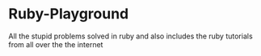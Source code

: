 # Ruby-Playground
All the stupid problems solved in ruby and also includes the ruby tutorials from all over the the internet
